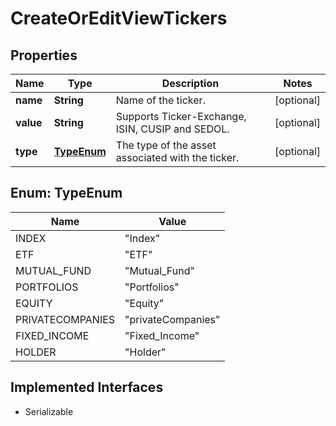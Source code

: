 

# CreateOrEditViewTickers


## Properties

Name | Type | Description | Notes
------------ | ------------- | ------------- | -------------
**name** | **String** | Name of the ticker. |  [optional]
**value** | **String** | Supports Ticker-Exchange, ISIN, CUSIP and SEDOL. |  [optional]
**type** | [**TypeEnum**](#TypeEnum) | The type of the asset associated with the ticker. |  [optional]



## Enum: TypeEnum

Name | Value
---- | -----
INDEX | &quot;Index&quot;
ETF | &quot;ETF&quot;
MUTUAL_FUND | &quot;Mutual_Fund&quot;
PORTFOLIOS | &quot;Portfolios&quot;
EQUITY | &quot;Equity&quot;
PRIVATECOMPANIES | &quot;privateCompanies&quot;
FIXED_INCOME | &quot;Fixed_Income&quot;
HOLDER | &quot;Holder&quot;


## Implemented Interfaces

* Serializable


